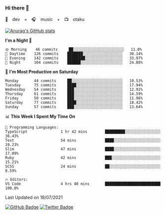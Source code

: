 ### Hi there 👋

🚀　dev　+　🎧　music　+　📺　otaku


[![Anurag's GitHub stats](https://github-readme-stats.vercel.app/api?username=koheitasaka&count_private=true&show_icons=true&theme=monokai)](https://github.com/koheitasaka/github-readme-stats)

<!--START_SECTION:waka-->
**I'm a Night 🦉** 

```text
🌞 Morning    46 commits     ██░░░░░░░░░░░░░░░░░░░░░░░   11.0% 
🌆 Daytime    126 commits    ███████░░░░░░░░░░░░░░░░░░   30.14% 
🌃 Evening    142 commits    ████████░░░░░░░░░░░░░░░░░   33.97% 
🌙 Night      104 commits    ██████░░░░░░░░░░░░░░░░░░░   24.88%

```
📅 **I'm Most Productive on Saturday** 

```text
Monday       44 commits     ██░░░░░░░░░░░░░░░░░░░░░░░   10.53% 
Tuesday      75 commits     ████░░░░░░░░░░░░░░░░░░░░░   17.94% 
Wednesday    54 commits     ███░░░░░░░░░░░░░░░░░░░░░░   12.92% 
Thursday     61 commits     ███░░░░░░░░░░░░░░░░░░░░░░   14.59% 
Friday       50 commits     ███░░░░░░░░░░░░░░░░░░░░░░   11.96% 
Saturday     77 commits     ████░░░░░░░░░░░░░░░░░░░░░   18.42% 
Sunday       57 commits     ███░░░░░░░░░░░░░░░░░░░░░░   13.64%

```


📊 **This Week I Spent My Time On** 

```text
💬 Programming Languages: 
TypeScript               1 hr 42 mins        █████████░░░░░░░░░░░░░░░░   36.43% 
Text                     54 mins             ████░░░░░░░░░░░░░░░░░░░░░   19.23% 
Slim                     47 mins             ████░░░░░░░░░░░░░░░░░░░░░   17.09% 
Ruby                     42 mins             ███░░░░░░░░░░░░░░░░░░░░░░   15.21% 
SCSS                     24 mins             ██░░░░░░░░░░░░░░░░░░░░░░░   8.59%

🔥 Editors: 
VS Code                  4 hrs 40 mins       █████████████████████████   100.0%

```


 Last Updated on 18/07/2021
<!--END_SECTION:waka-->

[![GitHub Badge](https://img.shields.io/badge/GitHub-100000?style=for-the-badge&logo=github&logoColor=white)](https://github.com/koheitasaka)
[![Twitter Badge](https://img.shields.io/badge/Twitter-1DA1F2?style=for-the-badge&logo=twitter&logoColor=white)](https://twitter.com/sleep_asleep_)
